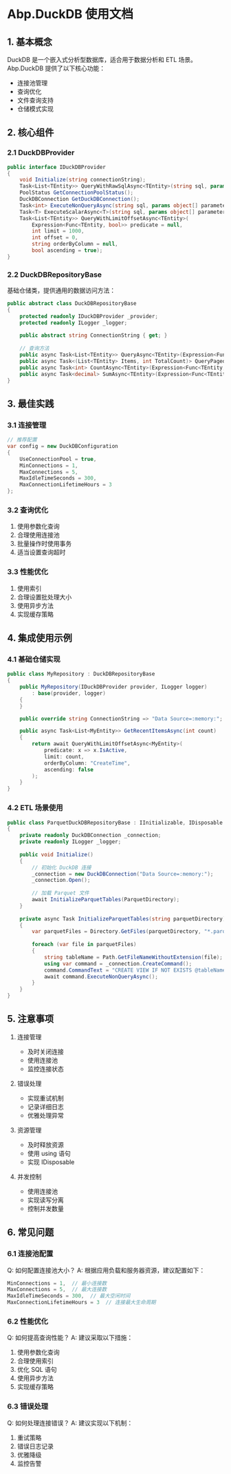# Abp.DuckDB 使用文档

## 1. 基本概念

DuckDB 是一个嵌入式分析型数据库，适合用于数据分析和 ETL 场景。Abp.DuckDB 提供了以下核心功能：

- 连接池管理
- 查询优化
- 文件查询支持
- 仓储模式实现

## 2. 核心组件

### 2.1 DuckDBProvider

```csharp
public interface IDuckDBProvider
{
    void Initialize(string connectionString);
    Task<List<TEntity>> QueryWithRawSqlAsync<TEntity>(string sql, params object[] parameters);
    PoolStatus GetConnectionPoolStatus();
    DuckDBConnection GetDuckDBConnection();
    Task<int> ExecuteNonQueryAsync(string sql, params object[] parameters);
    Task<T> ExecuteScalarAsync<T>(string sql, params object[] parameters);
    Task<List<TEntity>> QueryWithLimitOffsetAsync<TEntity>(
        Expression<Func<TEntity, bool>> predicate = null, 
        int limit = 1000, 
        int offset = 0, 
        string orderByColumn = null, 
        bool ascending = true);
}
```

### 2.2 DuckDBRepositoryBase

基础仓储类，提供通用的数据访问方法：

```csharp
public abstract class DuckDBRepositoryBase
{
    protected readonly IDuckDBProvider _provider;
    protected readonly ILogger _logger;
    
    public abstract string ConnectionString { get; }
    
    // 查询方法
    public async Task<List<TEntity>> QueryAsync<TEntity>(Expression<Func<TEntity, bool>> predicate = null)
    public async Task<(List<TEntity> Items, int TotalCount)> QueryPagedAsync<TEntity>(...)
    public async Task<int> CountAsync<TEntity>(Expression<Func<TEntity, bool>> predicate = null)
    public async Task<decimal> SumAsync<TEntity>(Expression<Func<TEntity, decimal>> selector, ...)
}
```

## 3. 最佳实践

### 3.1 连接管理

```csharp
// 推荐配置
var config = new DuckDBConfiguration
{
    UseConnectionPool = true,
    MinConnections = 1,
    MaxConnections = 5,
    MaxIdleTimeSeconds = 300,
    MaxConnectionLifetimeHours = 3
};
```

### 3.2 查询优化

1. 使用参数化查询
2. 合理使用连接池
3. 批量操作时使用事务
4. 适当设置查询超时

### 3.3 性能优化

1. 使用索引
2. 合理设置批处理大小
3. 使用异步方法
4. 实现缓存策略

## 4. 集成使用示例

### 4.1 基础仓储实现

```csharp
public class MyRepository : DuckDBRepositoryBase
{
    public MyRepository(IDuckDBProvider provider, ILogger logger)
        : base(provider, logger)
    {
    }

    public override string ConnectionString => "Data Source=:memory:";

    public async Task<List<MyEntity>> GetRecentItemsAsync(int count)
    {
        return await QueryWithLimitOffsetAsync<MyEntity>(
            predicate: x => x.IsActive,
            limit: count,
            orderByColumn: "CreateTime",
            ascending: false
        );
    }
}
```

### 4.2 ETL 场景使用

```csharp
public class ParquetDuckDBRepositoryBase : IInitializable, IDisposable
{
    private readonly DuckDBConnection _connection;
    private readonly ILogger _logger;
    
    public void Initialize()
    {
        // 初始化 DuckDB 连接
        _connection = new DuckDBConnection("Data Source=:memory:");
        _connection.Open();
        
        // 加载 Parquet 文件
        await InitializeParquetTables(ParquetDirectory);
    }
    
    private async Task InitializeParquetTables(string parquetDirectory)
    {
        var parquetFiles = Directory.GetFiles(parquetDirectory, "*.parquet");
        
        foreach (var file in parquetFiles)
        {
            string tableName = Path.GetFileNameWithoutExtension(file);
            using var command = _connection.CreateCommand();
            command.CommandText = "CREATE VIEW IF NOT EXISTS @tableName AS SELECT * FROM read_parquet(@filepath);";
            await command.ExecuteNonQueryAsync();
        }
    }
}
```

## 5. 注意事项

1. 连接管理
   - 及时关闭连接
   - 使用连接池
   - 监控连接状态

2. 错误处理
   - 实现重试机制
   - 记录详细日志
   - 优雅处理异常

3. 资源管理
   - 及时释放资源
   - 使用 using 语句
   - 实现 IDisposable

4. 并发控制
   - 使用连接池
   - 实现读写分离
   - 控制并发数量

## 6. 常见问题

### 6.1 连接池配置

Q: 如何配置连接池大小？
A: 根据应用负载和服务器资源，建议配置如下：
```csharp
MinConnections = 1,  // 最小连接数
MaxConnections = 5,  // 最大连接数
MaxIdleTimeSeconds = 300,  // 最大空闲时间
MaxConnectionLifetimeHours = 3  // 连接最大生命周期
```

### 6.2 性能优化

Q: 如何提高查询性能？
A: 建议采取以下措施：
1. 使用参数化查询
2. 合理使用索引
3. 优化 SQL 语句
4. 使用异步方法
5. 实现缓存策略

### 6.3 错误处理

Q: 如何处理连接错误？
A: 建议实现以下机制：
1. 重试策略
2. 错误日志记录
3. 优雅降级
4. 监控告警 